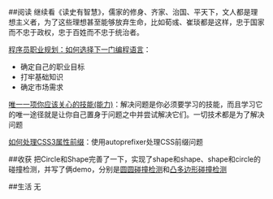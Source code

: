 ##阅读
继续看《读史有智慧》，儒家的修身、齐家、治国、平天下，文人都是理想主义者，为了这些理想甚至能够放弃生命，比如荀彧、崔琰都是这样，忠于国家而不忠于政权，忠于百姓而不忠于统治者。

[程序员职业规划：如何选择下一门编程语言](http://www.codeceo.com/article/choose-programming-language.html)：

* 确定自己的职业目标
* 打牢基础知识
* 确定市场需求

[唯一一项你应该关心的技能(能力)](http://www.jianshu.com/p/48cd4d4cbdef)：解决问题是你必须要学习的技能，而且学习它的唯一途径就是让你自己置身于问题之中并尝试解决它们。一切技术都是为了解决问题

[如何处理CSS3属性前缀](http://segmentfault.net/blog/lolomaco/1190000002577368?utm_source=Weibo&utm_medium=shareLink&utm_campaign=socialShare)：使用autoprefixer处理CSS前缀问题

##收获
把Circle和Shape完善了一下，实现了shape和shape、shape和circle的碰撞检测，并写了俩demo，分别是[圆圆碰撞检测](http://lingyucoder.github.io/learn-canvas/collision/collisionCircle.html)和[凸多边形碰撞检测](http://lingyucoder.github.io/learn-canvas/collision/collisionShape.html)

##生活
无